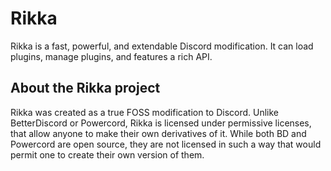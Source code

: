 # Rikka
Rikka is a fast, powerful, and extendable Discord modification. It can load plugins, manage plugins, and features a rich API.

## About the Rikka project
Rikka was created as a true FOSS modification to Discord. Unlike BetterDiscord or Powercord, Rikka is licensed under permissive licenses, that allow anyone to make their own derivatives of it.
While both BD and Powercord are open source, they are not licensed in such a way that would permit one to create their own version of them.